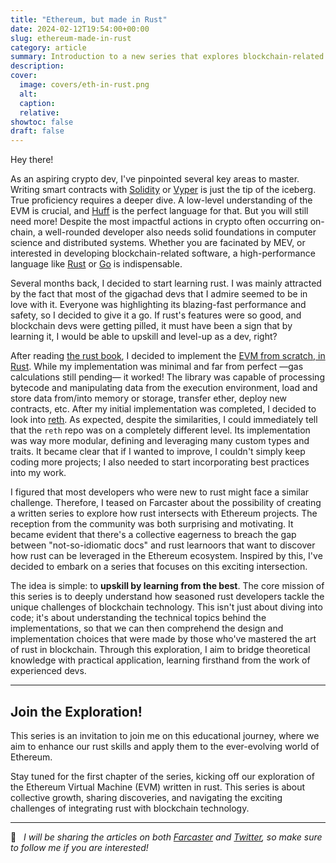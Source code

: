 ```yaml
---
title: "Ethereum, but made in Rust"
date: 2024-02-12T19:54:00+00:00
slug: ethereum-made-in-rust
category: article 
summary: Introduction to a new series that explores blockchain-related projects built with Rust.
description:
cover:
  image: covers/eth-in-rust.png
  alt:
  caption: 
  relative:
showtoc: false
draft: false
---
```


Hey there!

As an aspiring crypto dev, I've pinpointed several key areas to master. Writing smart contracts with [Solidity](https://soliditylang.org/) or [Vyper](https://github.com/vyperlang/vyper) is just the tip of the iceberg. True proficiency requires a deeper dive. A low-level understanding of the EVM is crucial, and [Huff](https://github.com/huff-language/huff-rs) is the perfect language for that. But you will still need more! Despite the most impactful actions in crypto often occurring on-chain, a well-rounded developer also needs solid foundations in computer science and distributed systems. Whether you are facinated by MEV, or interested in developing blockchain-related software, a high-performance language like [Rust](https://www.rust-lang.org/) or [Go](https://go.dev/) is indispensable.

Several months back, I decided to start learning rust. I was mainly attracted by the fact that most of the gigachad devs that I admire seemed to be in love with it. Everyone was highlighting its blazing-fast performance and safety, so I decided to give it a go. If rust's features were so good, and blockchain devs were getting pilled, it must have been a sign that by learning it, I would be able to upskill and level-up as a dev, right?

After reading [the rust book](https://github.com/rust-lang/book), I decided to implement the [EVM from scratch, in Rust](https://github.com/0xrusowsky/evm-from-scrustch/). While my implementation was minimal and far from perfect —gas calculations still pending— it worked! The library was capable of processing bytecode and manipulating data from the execution environment, load and store data from/into memory or storage, transfer ether, deploy new contracts, etc. After my initial implementation was completed, I decided to look into [reth](https://github.com/paradigmxyz/reth/tree/main). As expected, despite the similarities, I could immediately tell that the `reth` repo was on a completely different level. Its implementation was way more modular, defining and leveraging many custom types and traits. It became clear that if I wanted to improve, I couldn't simply keep coding more projects; I also needed to start incorporating best practices into my work.

I figured that most developers who were new to rust might face a similar challenge. Therefore, I teased on Farcaster about the possibility of creating a written series to explore how rust intersects with Ethereum projects. The reception from the community was both surprising and motivating. It became evident that there's a collective eagerness to breach the gap between "not-so-idiomatic docs" and rust learnoors that want to discover how rust can be leveraged in the Ethereum ecosystem. Inspired by this, I've decided to embark on a series that focuses on this exciting intersection.

The idea is simple: to **upskill by learning from the best**. The core mission of this series is to deeply understand how seasoned rust developers tackle the unique challenges of blockchain technology. This isn't just about diving into code; it's about understanding the technical topics behind the implementations, so that we can then comprehend the design and implementation choices that were made by those who've mastered the art of rust in blockchain. Through this exploration, I aim to bridge theoretical knowledge with practical application, learning firsthand from the work of experienced devs.

---

## Join the Exploration!

This series is an invitation to join me on this educational journey, where we aim to enhance our rust skills and apply them to the ever-evolving world of Ethereum.

Stay tuned for the first chapter of the series, kicking off our exploration of the Ethereum Virtual Machine (EVM) written in rust. This series is about collective growth, sharing discoveries, and navigating the exciting challenges of integrating rust with blockchain technology.

---

🔔   _I will be sharing the articles on both [Farcaster](https://warpcast.com/0xrusowsky.eth) and [Twitter](https://twitter.com/0xrusowsky), so make sure to follow me if you are interested!_